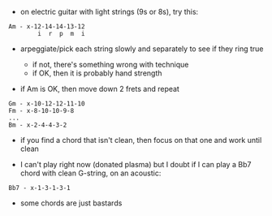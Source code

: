 
* on electric guitar with light strings (9s or 8s), try this:

```
Am - x-12-14-14-13-12
        i  r  p  m  i
```

* arpeggiate/pick each string slowly and separately to see if they ring true
    - if not, there's something wrong with technique
    - if OK, then it is probably hand strength

* if Am is OK, then move down 2 frets and repeat

```
Gm - x-10-12-12-11-10
Fm - x-8-10-10-9-8
...
Bm - x-2-4-4-3-2
```

* if you find a chord that isn't clean, then focus on that one and work until clean

* I can't play right now (donated plasma) but I doubt if I can play a Bb7 chord with clean G-string, on an acoustic:

```
Bb7 - x-1-3-1-3-1
```

* some chords are just bastards
